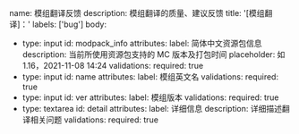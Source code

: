 name: 模组翻译反馈
description: 模组翻译的质量、建议反馈
title: '[模组翻译]：'
labels: ['bug']
body:
  - type: input
    id: modpack_info
    attributes:
      label: 简体中文资源包信息
      description: 当前所使用资源包支持的 MC 版本及打包时间
      placeholder: 如 1.16，2021-11-08 14:24
    validations:
      required: true
  - type: input
    id: name
    attributes:
      label: 模组英文名
    validations:
      required: true
  - type: input
    id: ver
    attributes:
      label: 模组版本
    validations:
      required: true
  - type: textarea
    id: detail
    attributes:
      label: 详细信息
      description: 详细描述翻译相关问题
    validations:
      required: true
